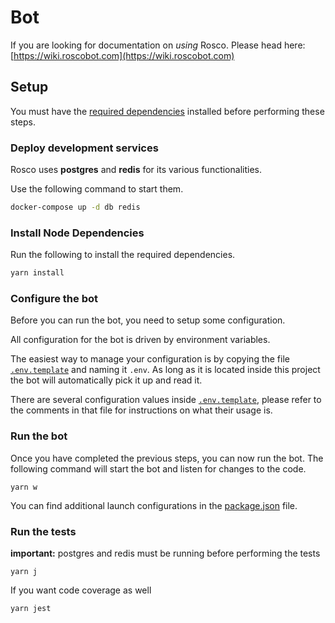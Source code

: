 # Bot

If you are looking for documentation on *using* Rosco. Please head here: [https://wiki.roscobot.com](https://wiki.roscobot.com)

## Setup

You must have the [required dependencies](../README.md#project-dependencies) installed before performing these steps.

### Deploy development services

Rosco uses **postgres** and **redis** for its various functionalities.

Use the following command to start them.

``` bash
docker-compose up -d db redis
```

### Install Node Dependencies

Run the following to install the required dependencies.

``` bash
yarn install
```

### Configure the bot

Before you can run the bot, you need to setup some configuration.

All configuration for the bot is driven by environment variables. 

The easiest way to manage your configuration is by copying the file [`.env.template`](.env.template) and naming it `.env`. As long as it is located inside this project the bot will automatically pick it up and read it. 

There are several configuration values inside [`.env.template`](.env.template), please refer to the comments in that file for instructions on what their usage is.

### Run the bot

Once you have completed the previous steps, you can now run the bot. The following command will start the bot and listen for changes to the code.

```
yarn w
```

You can find additional launch configurations in the [package.json](package.json) file.

### Run the tests

**important:** postgres and redis must be running before performing the tests

```
yarn j
```

If you want code coverage as well

```
yarn jest
```